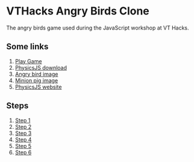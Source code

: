 VTHacks Angry Birds Clone
=========================

The angry birds game used during the JavaScript workshop at VT Hacks.

Some links
----------
1. [Play Game](http://ashimaathri.github.io/vthacks_angry_birds/)
2. [PhysicsJS download](https://raw.githubusercontent.com/ashimaathri/vthacks_angry_birds/master/js/physicsjs-full.min.js)
3. [Angry bird image](https://raw.githubusercontent.com/ashimaathri/vthacks_angry_birds/master/images/angry_bird_50x50.png)
4. [Minion pig image](https://raw.githubusercontent.com/ashimaathri/vthacks_angry_birds/master/images/Minion_50x47.png)
5. [PhysicsJS website](http://wellcaffeinated.net/PhysicsJS/)

Steps
-----
1. [Step 1](https://gist.github.com/ashimaathri/d174a04eb29c00161d9c)
2. [Step 2](https://gist.github.com/ashimaathri/961822c4a6aa8da05cf4)
3. [Step 3](https://gist.github.com/ashimaathri/6dda14feed97c9b5b34e)
4. [Step 4](https://gist.github.com/ashimaathri/6e46c70eca8e2763b5ac)
5. [Step 5](https://gist.github.com/ashimaathri/2a7a37b0e3b38b9b18ef)
6. [Step 6](https://gist.github.com/ashimaathri/568a8535e1efb25f03a7)
